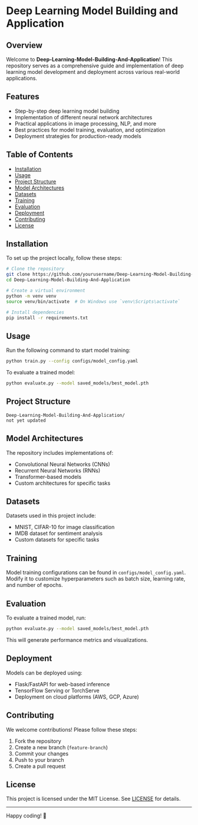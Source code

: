 # Deep Learning Model Building and Application

## Overview
Welcome to **Deep-Learning-Model-Building-And-Application**! This repository serves as a comprehensive guide and implementation of deep learning model development and deployment across various real-world applications.

## Features
- Step-by-step deep learning model building
- Implementation of different neural network architectures
- Practical applications in image processing, NLP, and more
- Best practices for model training, evaluation, and optimization
- Deployment strategies for production-ready models

## Table of Contents
- [Installation](#installation)
- [Usage](#usage)
- [Project Structure](#project-structure)
- [Model Architectures](#model-architectures)
- [Datasets](#datasets)
- [Training](#training)
- [Evaluation](#evaluation)
- [Deployment](#deployment)
- [Contributing](#contributing)
- [License](#license)

## Installation
To set up the project locally, follow these steps:
```bash
# Clone the repository
git clone https://github.com/yourusername/Deep-Learning-Model-Building-And-Application.git
cd Deep-Learning-Model-Building-And-Application

# Create a virtual environment
python -m venv venv
source venv/bin/activate  # On Windows use `venv\Scripts\activate`

# Install dependencies
pip install -r requirements.txt
```

## Usage
Run the following command to start model training:
```bash
python train.py --config configs/model_config.yaml
```
To evaluate a trained model:
```bash
python evaluate.py --model saved_models/best_model.pth
```

## Project Structure
```
Deep-Learning-Model-Building-And-Application/
not yet updated
```

## Model Architectures
The repository includes implementations of:
- Convolutional Neural Networks (CNNs)
- Recurrent Neural Networks (RNNs)
- Transformer-based models
- Custom architectures for specific tasks

## Datasets
Datasets used in this project include:
- MNIST, CIFAR-10 for image classification
- IMDB dataset for sentiment analysis
- Custom datasets for specific tasks

## Training
Model training configurations can be found in `configs/model_config.yaml`. Modify it to customize hyperparameters such as batch size, learning rate, and number of epochs.

## Evaluation
To evaluate a trained model, run:
```bash
python evaluate.py --model saved_models/best_model.pth
```
This will generate performance metrics and visualizations.

## Deployment
Models can be deployed using:
- Flask/FastAPI for web-based inference
- TensorFlow Serving or TorchServe
- Deployment on cloud platforms (AWS, GCP, Azure)

## Contributing
We welcome contributions! Please follow these steps:
1. Fork the repository
2. Create a new branch (`feature-branch`)
3. Commit your changes
4. Push to your branch
5. Create a pull request

## License
This project is licensed under the MIT License. See [LICENSE](LICENSE) for details.

---
Happy coding! 🚀

